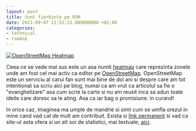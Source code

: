 ```yaml
---
layout: post
title: Sunt fierbinte pe OSM
date: 2011-09-07 11:52:21.000000000 +02:00
categories:
- technical
- română
---
```

[![OpenStreetMap Heatmap](https://content.rusiczki.net/2011/09/osm-heatmap-500x231.png "OpenStreetMap Heatmap")](https://content.rusiczki.net/2011/09/osm-heatmap.png)

Ceea ce se vede mai sus este un asa numit [heatmap](http://en.wikipedia.org/wiki/Heat_map) care reprezinta zonele unde am fost cel mai activ ca editor pe [OpenStreetMap](http://www.openstreetmap.org). OpenStreetMap este un serviciu al carui fan sunt mai bine de doi ani si despre care am tot intentionat sa scriu aici pe blog, numai ca am vrut ca articolul sa fie o "evanghelizare" asa cum scrie la carte si nu am reusit inca sa adun toate ideile care doresc sa le ating. Asa ca iar bag o promisiune: in curand!

In orice caz, imaginea ma umple de mandrie si simt cum se umfla orezul in mine cand vad cat de mult am contribuit. Exista si [link permanent](http://yosmhm.neis-one.org/?janosrusiczki) si vad ca site-ul asta ofera si un alt soi de statistici, mai textuale, [aici](http://hdyc.neis-one.org/?janosrusiczki).

